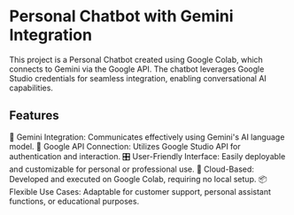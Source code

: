 # Personal Chatbot with Gemini Integration
This project is a Personal Chatbot created using Google Colab, which connects to Gemini via the Google API. The chatbot leverages Google Studio credentials for seamless integration, enabling conversational AI capabilities.

## Features
🌟 Gemini Integration: Communicates effectively using Gemini's AI language model.
🔗 Google API Connection: Utilizes Google Studio API for authentication and interaction.
🎛️ User-Friendly Interface: Easily deployable and customizable for personal or professional use.
📡 Cloud-Based: Developed and executed on Google Colab, requiring no local setup.
📦 Flexible Use Cases: Adaptable for customer support, personal assistant functions, or educational purposes.

